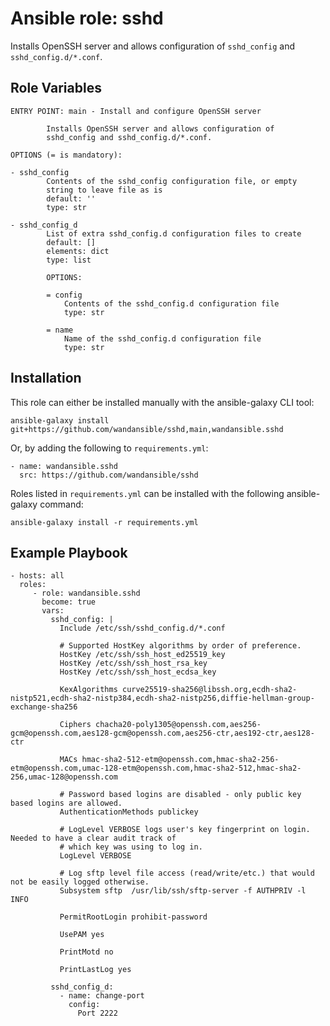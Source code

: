 Ansible role: sshd
==================

Installs OpenSSH server and allows configuration of `sshd_config` and `sshd_config.d/*.conf`.

Role Variables
--------------

```
ENTRY POINT: main - Install and configure OpenSSH server

        Installs OpenSSH server and allows configuration of
        sshd_config and sshd_config.d/*.conf.

OPTIONS (= is mandatory):

- sshd_config
        Contents of the sshd_config configuration file, or empty
        string to leave file as is
        default: ''
        type: str

- sshd_config_d
        List of extra sshd_config.d configuration files to create
        default: []
        elements: dict
        type: list

        OPTIONS:

        = config
            Contents of the sshd_config.d configuration file
            type: str

        = name
            Name of the sshd_config.d configuration file
            type: str
```

Installation
------------

This role can either be installed manually with the ansible-galaxy CLI tool:

    ansible-galaxy install git+https://github.com/wandansible/sshd,main,wandansible.sshd
     
Or, by adding the following to `requirements.yml`:

    - name: wandansible.sshd
      src: https://github.com/wandansible/sshd

Roles listed in `requirements.yml` can be installed with the following ansible-galaxy command:

    ansible-galaxy install -r requirements.yml

Example Playbook
----------------

    - hosts: all
      roles:
         - role: wandansible.sshd
           become: true
           vars:
             sshd_config: |
               Include /etc/ssh/sshd_config.d/*.conf

               # Supported HostKey algorithms by order of preference.
               HostKey /etc/ssh/ssh_host_ed25519_key
               HostKey /etc/ssh/ssh_host_rsa_key
               HostKey /etc/ssh/ssh_host_ecdsa_key

               KexAlgorithms curve25519-sha256@libssh.org,ecdh-sha2-nistp521,ecdh-sha2-nistp384,ecdh-sha2-nistp256,diffie-hellman-group-exchange-sha256

               Ciphers chacha20-poly1305@openssh.com,aes256-gcm@openssh.com,aes128-gcm@openssh.com,aes256-ctr,aes192-ctr,aes128-ctr

               MACs hmac-sha2-512-etm@openssh.com,hmac-sha2-256-etm@openssh.com,umac-128-etm@openssh.com,hmac-sha2-512,hmac-sha2-256,umac-128@openssh.com

               # Password based logins are disabled - only public key based logins are allowed.
               AuthenticationMethods publickey

               # LogLevel VERBOSE logs user's key fingerprint on login. Needed to have a clear audit track of
               # which key was using to log in.
               LogLevel VERBOSE

               # Log sftp level file access (read/write/etc.) that would not be easily logged otherwise.
               Subsystem sftp  /usr/lib/ssh/sftp-server -f AUTHPRIV -l INFO

               PermitRootLogin prohibit-password

               UsePAM yes

               PrintMotd no

               PrintLastLog yes
     
             sshd_config_d:
               - name: change-port
                 config:
                   Port 2222
